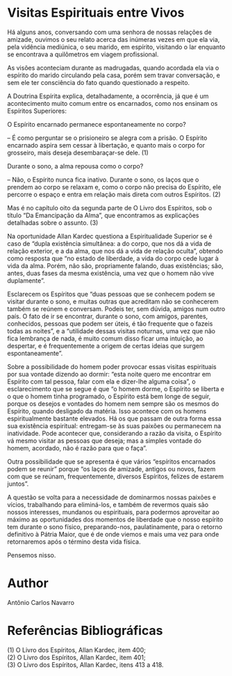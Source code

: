 # Visitas Espirituais entre Vivos

Há alguns anos, conversando com uma senhora de nossas relações de amizade, ouvimos o seu relato acerca das inúmeras vezes em que ela via, pela vidência mediúnica, o seu marido, em espírito, visitando o lar enquanto se encontrava a quilômetros em viagem profissional.

As visões aconteciam durante as madrugadas, quando acordada ela via o espírito do marido circulando pela casa, porém sem travar conversação, e sem ele ter consciência do fato quando questionado a respeito.

A Doutrina Espírita explica, detalhadamente, a ocorrência, já que é um acontecimento muito comum entre os encarnados, como nos ensinam os Espíritos Superiores:

O Espírito encarnado permanece espontaneamente no corpo?

– É como perguntar se o prisioneiro se alegra com a prisão. O Espírito encarnado aspira sem cessar à libertação, e quanto mais o corpo for grosseiro, mais deseja desembaraçar-se dele. (1)

Durante o sono, a alma repousa como o corpo?

– Não, o Espírito nunca fica inativo. Durante o sono, os laços que o prendem ao corpo se relaxam e, como o corpo não precisa do Espírito, ele percorre o espaço e entra em relação mais direta com outros Espíritos. (2)

Mas é no capítulo oito da segunda parte de O Livro dos Espíritos, sob o título “Da Emancipação da Alma”, que encontramos as explicações detalhadas sobre o assunto. (3)

Na oportunidade Allan Kardec questiona a Espiritualidade Superior se é caso de “dupla existência simultânea: a do corpo, que nos dá a vida de relação exterior, e a da alma, que nos dá a vida de relação oculta”, obtendo como resposta que “no estado de liberdade, a vida do corpo cede lugar à vida da alma. Porém, não são, propriamente falando, duas existências; são, antes, duas fases da mesma existência, uma vez que o homem não vive duplamente”.

Esclarecem os Espíritos que “duas pessoas que se conhecem podem se visitar durante o sono, e muitas outras que acreditam não se conhecerem também se reúnem e conversam. Podeis ter, sem dúvida, amigos num outro país. O fato de ir se encontrar, durante o sono, com amigos, parentes, conhecidos, pessoas que podem ser úteis, é tão frequente que o fazeis todas as noites”, e a “utilidade dessas visitas noturnas, uma vez que não fica lembrança de nada, é muito comum disso ficar uma intuição, ao despertar, e é frequentemente a origem de certas ideias que surgem espontaneamente”.

Sobre a possibilidade do homem poder provocar essas visitas espirituais por sua vontade dizendo ao dormir: “esta noite quero me encontrar em Espírito com tal pessoa, falar com ela e dizer-lhe alguma coisa”, o esclarecimento que se segue é que “o homem dorme, o Espírito se liberta e o que o homem tinha programado, o Espírito está bem longe de seguir, porque os desejos e vontades do homem nem sempre são os mesmos do Espírito, quando desligado da matéria. Isso acontece com os homens espiritualmente bastante elevados. Há os que passam de outra forma essa sua existência espiritual: entregam-se às suas paixões ou permanecem na inatividade. Pode acontecer que, considerando a razão da visita, o Espírito vá mesmo visitar as pessoas que deseja; mas a simples vontade do homem, acordado, não é razão para que o faça”.

Outra possibilidade que se apresenta é que vários “espíritos encarnados podem se reunir” porque “os laços de amizade, antigos ou novos, fazem com que se reúnam, frequentemente, diversos Espíritos, felizes de estarem juntos”.

A questão se volta para a necessidade de dominarmos nossas paixões e vícios, trabalhando para eliminá-los, e também de revermos quais são nossos interesses, mundanos ou espirituais, para podermos aproveitar ao máximo as oportunidades dos momentos de liberdade que o nosso espírito tem durante o sono físico, preparando-nos, paulatinamente, para o retorno definitivo à Pátria Maior, que é de onde viemos e mais uma vez para onde retornaremos após o término desta vida física.

Pensemos nisso.

# Author
Antônio Carlos Navarro


# Referências Bibliográficas
(1) O Livro dos Espíritos, Allan Kardec, item 400;  
(2) O Livro dos Espíritos, Allan Kardec, item 401;  
(3) O Livro dos Espíritos, Allan Kardec, itens 413 a 418.  
